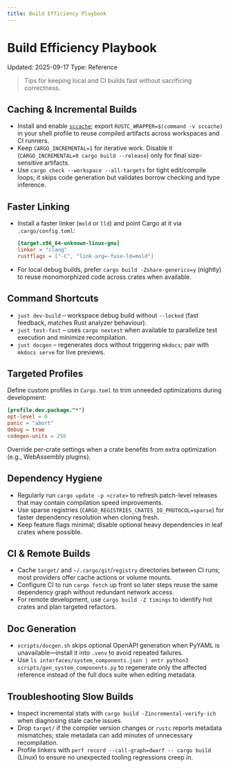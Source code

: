 ```yaml
---
title: Build Efficiency Playbook
---
```


# Build Efficiency Playbook

Updated: 2025-09-17
Type: Reference

> Tips for keeping local and CI builds fast without sacrificing correctness.

## Caching & Incremental Builds

- Install and enable [`sccache`](https://github.com/mozilla/sccache); export `RUSTC_WRAPPER=$(command -v sccache)` in your shell profile to reuse compiled artifacts across workspaces and CI runners.
- Keep `CARGO_INCREMENTAL=1` for iterative work. Disable it (`CARGO_INCREMENTAL=0 cargo build --release`) only for final size-sensitive artifacts.
- Use `cargo check --workspace --all-targets` for tight edit/compile loops; it skips code generation but validates borrow checking and type inference.

## Faster Linking

- Install a faster linker (`mold` or `lld`) and point Cargo at it via `.cargo/config.toml`:
  ```toml
  [target.x86_64-unknown-linux-gnu]
  linker = "clang"
  rustflags = ["-C", "link-arg=-fuse-ld=mold"]
  ```
- For local debug builds, prefer `cargo build -Zshare-generics=y` (nightly) to reuse monomorphized code across crates when available.

## Command Shortcuts

- `just dev-build` – workspace debug build without `--locked` (fast feedback, matches Rust analyzer behaviour).
- `just test-fast` – uses `cargo nextest` when available to parallelize test execution and minimize recompilation.
- `just docgen` – regenerates docs without triggering `mkdocs`; pair with `mkdocs serve` for live previews.

## Targeted Profiles

Define custom profiles in `Cargo.toml` to trim unneeded optimizations during development:

```toml
[profile.dev.package."*"]
opt-level = 0
panic = "abort"
debug = true
codegen-units = 256
```

Override per-crate settings when a crate benefits from extra optimization (e.g., WebAssembly plugins).

## Dependency Hygiene

- Regularly run `cargo update -p <crate>` to refresh patch-level releases that may contain compilation speed improvements.
- Use sparse registries (`CARGO_REGISTRIES_CRATES_IO_PROTOCOL=sparse`) for faster dependency resolution when cloning fresh.
- Keep feature flags minimal; disable optional heavy dependencies in leaf crates where possible.

## CI & Remote Builds

- Cache `target/` and `~/.cargo/git`/`registry` directories between CI runs; most providers offer cache actions or volume mounts.
- Configure CI to run `cargo fetch` up front so later steps reuse the same dependency graph without redundant network access.
- For remote development, use `cargo build -Z timings` to identify hot crates and plan targeted refactors.

## Doc Generation

- `scripts/docgen.sh` skips optional OpenAPI generation when PyYAML is unavailable—install it into `.venv` to avoid repeated failures.
- Use `ls interfaces/system_components.json | entr python3 scripts/gen_system_components.py` to regenerate only the affected reference instead of the full docs suite when editing metadata.

## Troubleshooting Slow Builds

- Inspect incremental stats with `cargo build -Zincremental-verify-ich` when diagnosing stale cache issues.
- Drop `target/` if the compiler version changes or `rustc` reports metadata mismatches; stale metadata can add minutes of unnecessary recompilation.
- Profile linkers with `perf record --call-graph=dwarf -- cargo build` (Linux) to ensure no unexpected tooling regressions creep in.
